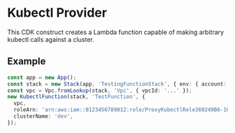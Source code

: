 # Kubectl Provider

This CDK construct creates a Lambda function capable of making arbitrary kubectl calls against a cluster.

## Example

```ts
const app = new App();
const stack = new Stack(app, 'TestingFunctionStack', { env: { account: '...', region: '...' } });
const vpc = Vpc.fromLookup(stack, 'Vpc', { vpcId: '...' });
new KubectlFunction(stack, 'TestFunction', {
  vpc,
  roleArn: 'arn:aws:iam::0123456789012:role/ProxyKubectlRole360249B6-1GR9RPOPQW2E1',
  clusterName: 'dev',
});
```

